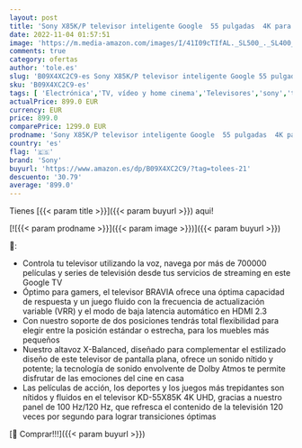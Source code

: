 ```yaml
---
layout: post
title: 'Sony X85K/P televisor inteligente Google  55 pulgadas  4K para Gaming/Netflix/Youtube  HDMI 2.1  Procesador X1  Pantalla Triluminos Pro y Asistentes de Voz integrados'
date: 2022-11-04 01:57:51
image: 'https://m.media-amazon.com/images/I/41I09cTIfAL._SL500_._SL400_.jpg'
comments: true
category: ofertas
author: 'tole.es'
slug: 'B09X4XC2C9-es Sony X85K/P televisor inteligente Google 55 pulgadas 4K...'
sku: 'B09X4XC2C9-es'
tags: [ 'Electrónica','TV, vídeo y home cinema','Televisores','sony','televisor','🇪🇸', ]
actualPrice: 899.0 EUR
currency: EUR
price: 899.0
comparePrice: 1299.0 EUR
prodname: 'Sony X85K/P televisor inteligente Google  55 pulgadas  4K para Gaming/Netflix/Youtube  HDMI 2.1  Procesador X1  Pantalla Triluminos Pro y Asistentes de Voz integrados'
country: 'es'
flag: '🇪🇸'
brand: 'Sony'
buyurl: 'https://www.amazon.es/dp/B09X4XC2C9/?tag=tolees-21'
descuento: '30.79'
average: '899.0'
---
```


Tienes [{{< param title >}}]({{< param buyurl >}}) aqui!

[![{{< param prodname >}}]({{< param image >}})]({{< param buyurl >}})

🔎:

- Controla tu televisor utilizando la voz, navega por más de 700000 películas y series de televisión desde tus servicios de streaming en este Google TV
- Óptimo para gamers, el televisor BRAVIA ofrece una óptima capacidad de respuesta y un juego fluido con la frecuencia de actualización variable (VRR) y el modo de baja latencia automático en HDMI 2.3
- Con nuestro soporte de dos posiciones tendrás total flexibilidad para elegir entre la posición estándar o estrecha, para los muebles más pequeños
- Nuestro altavoz X-Balanced, diseñado para complementar el estilizado diseño de este televisor de pantalla plana, ofrece un sonido nítido y potente; la tecnología de sonido envolvente de Dolby Atmos te permite disfrutar de las emociones del cine en casa
- Las películas de acción, los deportes y los juegos más trepidantes son nítidos y fluidos en el televisor KD-55X85K 4K UHD, gracias a nuestro panel de 100 Hz/120 Hz, que refresca el contenido de la televisión 120 veces por segundo para lograr transiciones óptimas

[🛒 Comprar!!!]({{< param buyurl >}})

